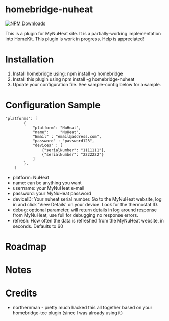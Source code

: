 # homebridge-nuheat

[![NPM Downloads](https://img.shields.io/npm/dm/homebridge-dht.svg?style=flat)](https://npmjs.org/package/homebridge-nuheat)

This is a plugin for MyNuHeat site. It is a partially-working
implementation into HomeKit. This plugin is work in progress. Help is appreciated!



# Installation

1. Install homebridge using: npm install -g homebridge <br>
2. Install this plugin using npm install -g homebridge-nuheat
3. Update your configuration file. See sample-config below for a sample.

# Configuration Sample

```
"platforms": [
		{
			"platform": "NuHeat",
			"name":     "NuHeat",
			"Email" : "email@address.com",
			"password" : "password123",
			"devices" : [
				{"serialNumber": "1111111"},
				{"serialNumber": "2222222"}
			]
		},
    ]
```

- platform: NuHeat
- name: can be anything you want
- username: your MyNuHeat e-mail
- password: your MyNuHeat password
- deviceID: Your nuheat serial number. Go to the MyNuHeat website, log in and click 'View Details' on your device. Look for the thermostat ID.
- debug: optional parameter, will return details in log around response from MyNuHeat,
use full for debugging no response errors.
- refresh: How often the data is refreshed from the MyNuHeat website, in seconds.  Defaults to 60

# Roadmap



# Notes



# Credits

- northernman - pretty much hacked this all together based on your homebridge-tcc plugin (since I was already using it)